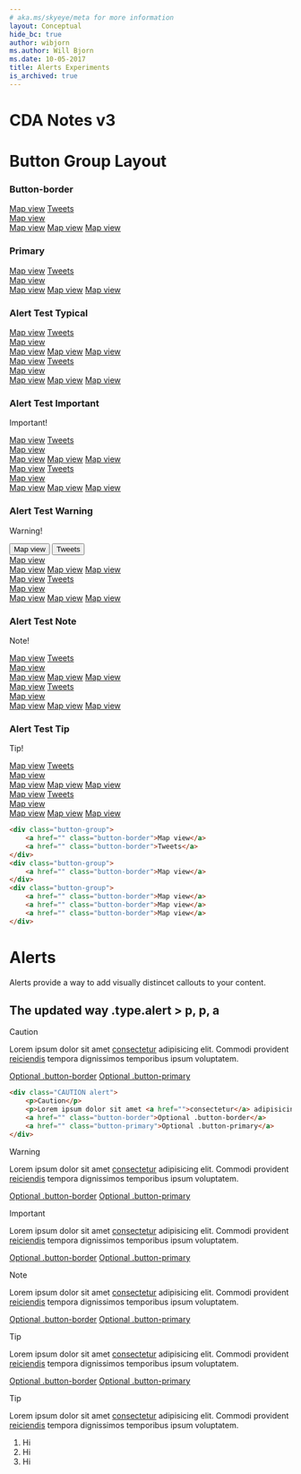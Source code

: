 ```yaml
---
# aka.ms/skyeye/meta for more information
layout: Conceptual
hide_bc: true
author: wibjorn
ms.author: Will Bjorn
ms.date: 10-05-2017
title: Alerts Experiments
is_archived: true
---
```


<h1>CDA Notes v3</h1>

# Button Group Layout

### Button-border

<div class="button-group">
    <a href="" class="button-border green">Map view</a>
    <a href="" class="button-border green">Tweets</a>
</div>
<div class="button-group">
    <a href="" class="button-border green">Map view</a>
</div>
<div class="button-group">
    <a href="" class="button-border green">Map view</a>
    <a href="" class="button-border green">Map view</a>
    <a href="" class="button-border green">Map view</a>
</div>

### Primary

<div class="button-group green">
    <a href="" class="button-primary">Map view</a>
    <a href="" class="button-primary">Tweets</a>
</div>
<div class="button-group">
    <a href="" class="button-primary green">Map view</a>
</div>
<div class="button-group">
    <a href="" class="button-primary green">Map view</a>
    <a href="" class="button-primary">Map view</a>
    <a href="" class="button-primary green">Map view</a>
</div>

### Alert Test Typical

<div class="alert">
    <div class="button-group">
        <a href="" class="button-border">Map view</a>
        <a href="" class="button-border">Tweets</a>
    </div>
    <div class="button-group">
        <a href="" class="button-border">Map view</a>
    </div>
    <div class="button-group">
        <a href="" class="button-border">Map view</a>
        <a href="" class="button-border">Map view</a>
        <a href="" class="button-border">Map view</a>
    </div>
    <div class="button-group">
        <a href="" class="button-primary">Map view</a>
        <a href="" class="button-primary">Tweets</a>
    </div>
    <div class="button-group">
        <a href="" class="button-primary">Map view</a>
    </div>
    <div class="button-group">
        <a href="" class="button-primary">Map view</a>
        <a href="" class="button-primary">Map view</a>
        <a href="" class="button-primary">Map view</a>
    </div>
</div>

### Alert Test Important

<div class="alert important">
    <p>Important!</p>
    <div class="button-group">
        <a href="" class="button-border">Map view</a>
        <a href="" class="button-border">Tweets</a>
    </div>
    <div class="button-group">
        <a href="" class="button-border">Map view</a>
    </div>
    <div class="button-group">
        <a href="" class="button-border">Map view</a>
        <a href="" class="button-border">Map view</a>
        <a href="" class="button-border">Map view</a>
    </div>
    <div class="button-group">
        <a href="" class="button-primary">Map view</a>
        <a href="" class="button-primary">Tweets</a>
    </div>
    <div class="button-group">
        <a href="" class="button-primary">Map view</a>
    </div>
    <div class="button-group">
        <a href="" class="button-primary">Map view</a>
        <a href="" class="button-primary">Map view</a>
        <a href="" class="button-primary">Map view</a>
    </div>
</div>



### Alert Test Warning

<div class="alert warning">
    <p>Warning!</p>
    <div class="button-group">
        <button href="" class="button-border">Map view</button>
        <button href="" class="button-border">Tweets</button>
    </div>
    <div class="button-group">
        <a href="" class="button-border">Map view</a>
    </div>
    <div class="button-group">
        <a href="" class="button-border">Map view</a>
        <a href="" class="button-border">Map view</a>
        <a href="" class="button-border">Map view</a>
    </div>
    <div class="button-group">
        <a href="" class="button-primary">Map view</a>
        <a href="" class="button-primary">Tweets</a>
    </div>
    <div class="button-group">
        <a href="" class="button-primary">Map view</a>
    </div>
    <div class="button-group">
        <a href="" class="button-primary">Map view</a>
        <a href="" class="button-primary">Map view</a>
        <a href="" class="button-primary">Map view</a>
    </div>
</div>


### Alert Test Note

<div class="alert note">
    <p>Note!</p>
    <div class="button-group">
        <a href="" class="button-border">Map view</a>
        <a href="" class="button-border">Tweets</a>
    </div>
    <div class="button-group">
        <a href="" class="button-border">Map view</a>
    </div>
    <div class="button-group">
        <a href="" class="button-border">Map view</a>
        <a href="" class="button-border">Map view</a>
        <a href="" class="button-border">Map view</a>
    </div>
    <div class="button-group">
        <a href="" class="button-primary">Map view</a>
        <a href="" class="button-primary">Tweets</a>
    </div>
    <div class="button-group">
        <a href="" class="button-primary">Map view</a>
    </div>
    <div class="button-group">
        <a href="" class="button-primary">Map view</a>
        <a href="" class="button-primary">Map view</a>
        <a href="" class="button-primary">Map view</a>
    </div>
</div>


### Alert Test Tip

<div class="alert tip">
    <p>Tip!</p>
    <div class="button-group">
        <a href="" class="button-border">Map view</a>
        <a href="" class="button-border">Tweets</a>
    </div>
    <div class="button-group">
        <a href="" class="button-border">Map view</a>
    </div>
    <div class="button-group">
        <a href="" class="button-border">Map view</a>
        <a href="" class="button-border">Map view</a>
        <a href="" class="button-border">Map view</a>
    </div>
    <div class="button-group">
        <a href="" class="button-primary">Map view</a>
        <a href="" class="button-primary">Tweets</a>
    </div>
    <div class="button-group">
        <a href="" class="button-primary">Map view</a>
    </div>
    <div class="button-group">
        <a href="" class="button-primary">Map view</a>
        <a href="" class="button-primary">Map view</a>
        <a href="" class="button-primary">Map view</a>
    </div>
</div>

```html
<div class="button-group">
    <a href="" class="button-border">Map view</a>
    <a href="" class="button-border">Tweets</a>
</div>
<div class="button-group">
    <a href="" class="button-border">Map view</a>
</div>
<div class="button-group">
    <a href="" class="button-border">Map view</a>
    <a href="" class="button-border">Map view</a>
    <a href="" class="button-border">Map view</a>
</div>
```



# Alerts

Alerts provide a way to add visually distincet callouts to your content.

## The updated way .type.alert > p, p, a

<div class="CAUTION alert">
    <p>Caution</p>
    <p>Lorem ipsum dolor sit amet <a href="">consectetur</a> adipisicing elit. Commodi provident <a href="">reiciendis</a> tempora dignissimos temporibus ipsum voluptatem.</p>
    <a href="" class="button-border">Optional .button-border</a>
    <a href="" class="button-primary">Optional .button-primary</a>
</div>

```html
<div class="CAUTION alert">
    <p>Caution</p>
    <p>Lorem ipsum dolor sit amet <a href="">consectetur</a> adipisicing elit. Commodi provident <a href="">reiciendis</a> tempora dignissimos temporibus ipsum voluptatem.</p>
    <a href="" class="button-border">Optional .button-border</a>
    <a href="" class="button-primary">Optional .button-primary</a>
</div>
```


<div class="WARNING alert">
    <p>Warning</p>
    <p>Lorem ipsum dolor sit amet <a href="">consectetur</a> adipisicing elit. Commodi provident <a href="">reiciendis</a> tempora dignissimos temporibus ipsum voluptatem.</p>
    <a href="" class="button-border">Optional .button-border</a>
    <a href="" class="button-primary">Optional .button-primary</a>
</div>

<div class="IMPORTANT alert">
    <p>Important</p>
    <p>Lorem ipsum dolor sit amet <a href="">consectetur</a> adipisicing elit. Commodi provident <a href="">reiciendis</a> tempora dignissimos temporibus ipsum voluptatem.</p>
    <a href="" class="button-border">Optional .button-border</a>
    <a href="" class="button-primary">Optional .button-primary</a>
</div>

<div class="NOTE alert">
    <p>Note</p>
    <p>Lorem ipsum dolor sit amet <a href="">consectetur</a> adipisicing elit. Commodi provident <a href="">reiciendis</a> tempora dignissimos temporibus ipsum voluptatem.</p>
    <a href="" class="button-border">Optional .button-border</a>
    <a href="" class="button-primary">Optional .button-primary</a>
</div>

<div class="TIP alert">
    <p>Tip</p>
    <p>Lorem ipsum dolor sit amet <a href="">consectetur</a> adipisicing elit. Commodi provident <a href="">reiciendis</a> tempora dignissimos temporibus ipsum voluptatem.</p>
    <a href="" class="button-border">Optional .button-border</a>
    <a href="" class="button-primary">Optional .button-primary</a>
</div>

<div class="TIP alert"> 
    <p>Tip</p>
    <p>Lorem ipsum dolor sit amet <a href="">consectetur</a> adipisicing elit. Commodi provident <a href="">reiciendis</a> tempora dignissimos temporibus ipsum voluptatem.</p>
    <ol>
        <li>Hi</li>
        <li>Hi</li>
        <li>Hi</li>
    </ol>
</div>
<br>